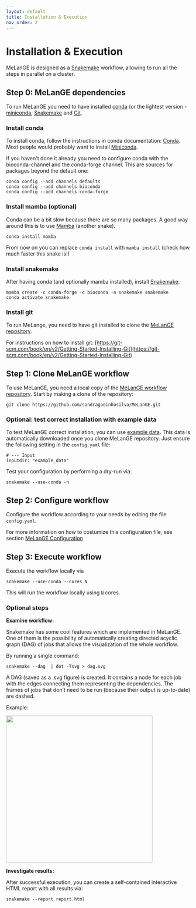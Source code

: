 ```yaml
---
layout: default
title: Installation & Execution
nav_order: 2
---
```


# Installation & Execution

MeLanGE is designed as a [Snakemake](https://snakemake.readthedocs.io) workflow, allowing to run all the steps in parallel on a cluster. 


## Step 0: MeLanGE dependencies
To run MeLanGE you need to have installed [conda](https://docs.conda.io/en/latest/) (or the lightest version - [miniconda](https://docs.conda.io/en/latest/miniconda.html), [Snakemake](https://snakemake.readthedocs.io) and [Git](https://git-scm.com/).

### Install conda 

To install conda, follow the instructions in conda documentation: [Conda](https://conda.io/docs/).
Most people would probably want to install [Miniconda](https://conda.io/miniconda.html). 

If you haven't done it already you need to configure conda with the bioconda-channel and the conda-forge channel. This are sources for packages beyond the default one:

    conda config --add channels defaults
    conda config --add channels bioconda
    conda config --add channels conda-forge

### Install mamba (optional)
Conda can be a bit slow because there are so many packages. A good way around this is to use [Mamba](https://anaconda.org/conda-forge/mamba) (another snake).

    conda install mamba

From now on you can replace ``conda install`` with ``mamba install`` (check how much faster this snake is!)

### Install snakemake
After having conda (and optionally mamba installed), install [Snakemake](https://snakemake.readthedocs.io/en/stable/getting_started/installation.html):

    mamba create -c conda-forge -c bioconda -n snakemake snakemake
    conda activate snakemake

### Install git
To run MeLange, you need to have git installed to clone the [MeLanGE repository](https://github.com/sandragodinhosilva/MeLanGE).

For instructions on how to install git: [https://git-scm.com/book/en/v2/Getting-Started-Installing-Git](https://git-scm.com/book/en/v2/Getting-Started-Installing-Git)



## Step 1: Clone MeLanGE workflow
To use MeLanGE, you need a local copy of the [MeLanGE workflow repository](https://github.com/sandragodinhosilva/MeLanGE). Start by making a clone of the repository: 

    git clone https://github.com/sandragodinhosilva/MeLanGE.git

### Optional: test correct installation with example data
To test MeLanGE correct installation, you can use [example data](https://github.com/sandragodinhosilva/MeLanGE/tree/master/example_data). This data is automatically downloaded once you clone MeLanGE repository. Just ensure the following setting in the `config.yaml` file:
    
    # --- Input
    inputdir: "example_data"

Test your configuration by performing a dry-run via:

    snakemake --use-conda -n



## Step 2: Configure workflow
Configure the workflow according to your needs by editing the file
`config.yaml`.

For more information on how to costumize this configuration file, see section [MeLanGE Configuration](https://sandragodinhosilva.github.io/MeLanGE/configuration.html)



## Step 3: Execute workflow

Execute the workflow locally via

    snakemake --use-conda --cores N

This will run the workflow locally using `N` cores. 

### Optional steps 
**Examine workflow:**

Snakemake has some cool features which are implemented in MeLanGE. One of them is the possibility of automatically creating directed acyclic graph (DAG) of jobs that allows the visualization of the whole workflow.

By running a single command:

    snakemake --dag  | dot -Tsvg > dag.svg

A DAG (saved as a .svg figure) is created. It contains a node for each job with the edges connecting them representing the dependencies. The frames of jobs that don’t need to be run (because their output is up-to-date) are dashed. 

Example:

<img src="dag.png" width="400">


**Investigate results:**

After successful execution, you can create a self-contained interactive HTML report with all results via:

    snakemake --report report.html
